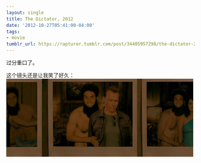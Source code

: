 ```yaml
---
layout: single
title: The Dictator, 2012
date: '2012-10-27T05:41:00-04:00'
tags:
- movie
tumblr_url: https://rapturer.tumblr.com/post/34405957298/the-dictator-2012
---
```

过分重口了。

这个镜头还是让我笑了好久： ![](/assets/img/tumblr_mcjplrwcwv1r0cnr9.jpg)

